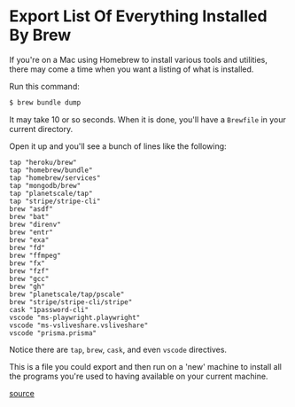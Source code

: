 # Export List Of Everything Installed By Brew

If you're on a Mac using Homebrew to install various tools and utilities, there
may come a time when you want a listing of what is installed.

Run this command:

```bash
$ brew bundle dump
```

It may take 10 or so seconds. When it is done, you'll have a `Brewfile` in your
current directory.

Open it up and you'll see a bunch of lines like the following:

```
tap "heroku/brew"
tap "homebrew/bundle"
tap "homebrew/services"
tap "mongodb/brew"
tap "planetscale/tap"
tap "stripe/stripe-cli"
brew "asdf"
brew "bat"
brew "direnv"
brew "entr"
brew "exa"
brew "fd"
brew "ffmpeg"
brew "fx"
brew "fzf"
brew "gcc"
brew "gh"
brew "planetscale/tap/pscale"
brew "stripe/stripe-cli/stripe"
cask "1password-cli"
vscode "ms-playwright.playwright"
vscode "ms-vsliveshare.vsliveshare"
vscode "prisma.prisma"
```

Notice there are `tap`, `brew`, `cask`, and even `vscode` directives.

This is a file you could export and then run on a 'new' machine to install all
the programs you're used to having available on your current machine.

[source](https://danmunoz.com/setting-up-a-new-computer-with-homebrew/)
